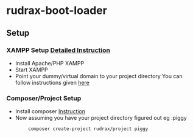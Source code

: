 # rudrax-boot-loader


## Setup

### XAMPP Setup [Detailed Instruction](http://docs.spamjs.org/boilerplatez/docs/master/markdown/xampp/MAC.md)
* Install Apache/PHP XAMPP
* Start XAMPP
* Point your dummy/virtual domain to your project directory
    You can follow instructions given [here](http://docs.spamjs.org/boilerplatez/docs/master/markdown/xampp/MAC.md)

### Composer/Project Setup
   * Install composer [Instruction](http://docs.spamjs.org/boilerplatez/docs/master/markdown/php/ENV.md)
   * Now assuming you have your project directory figured out eg :piggy
```bash
        composer create-project rudrax/project piggy
```




